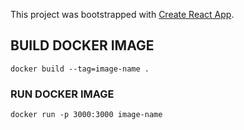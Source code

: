 This project was bootstrapped with [Create React App](https://github.com/facebook/create-react-app).

## BUILD DOCKER IMAGE

```docker build --tag=image-name .```

### RUN DOCKER IMAGE

```docker run -p 3000:3000 image-name```
